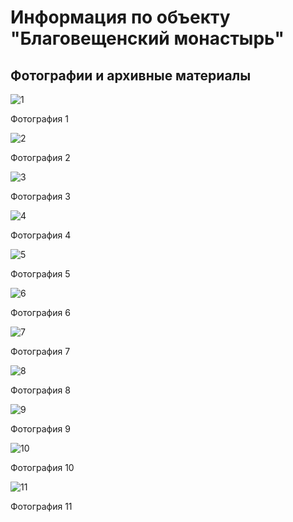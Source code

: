 # Информация по объекту "Благовещенский монастырь"

## Фотографии и архивные материалы

![1](/BuidingsInfo/5af80d35-9ca3-4f7a-bfca-6a4e1bffe4f4/1_Compressed.jpg)

Фотография 1

![2](/BuidingsInfo/5af80d35-9ca3-4f7a-bfca-6a4e1bffe4f4/2_Compressed.jpg)

Фотография 2

![3](/BuidingsInfo/5af80d35-9ca3-4f7a-bfca-6a4e1bffe4f4/3_Compressed.jpg)

Фотография 3

![4](/BuidingsInfo/5af80d35-9ca3-4f7a-bfca-6a4e1bffe4f4/4_Compressed.jpg)

Фотография 4

![5](/BuidingsInfo/5af80d35-9ca3-4f7a-bfca-6a4e1bffe4f4/img035_Compressed.jpg)

Фотография 5

![6](/BuidingsInfo/5af80d35-9ca3-4f7a-bfca-6a4e1bffe4f4/img512a_Compressed.jpg)

Фотография 6

![7](/BuidingsInfo/5af80d35-9ca3-4f7a-bfca-6a4e1bffe4f4/img782aa_Compressed.jpg)

Фотография 7

![8](/BuidingsInfo/5af80d35-9ca3-4f7a-bfca-6a4e1bffe4f4/Безимени-16_Compressed.jpg)

Фотография 8

![9](/BuidingsInfo/5af80d35-9ca3-4f7a-bfca-6a4e1bffe4f4/Безимени-17_Compressed.jpg)

Фотография 9

![10](/BuidingsInfo/5af80d35-9ca3-4f7a-bfca-6a4e1bffe4f4/Безимени-18_Compressed.jpg)

Фотография 10

![11](/BuidingsInfo/5af80d35-9ca3-4f7a-bfca-6a4e1bffe4f4/Благсоб_Compressed.jpg)

Фотография 11

